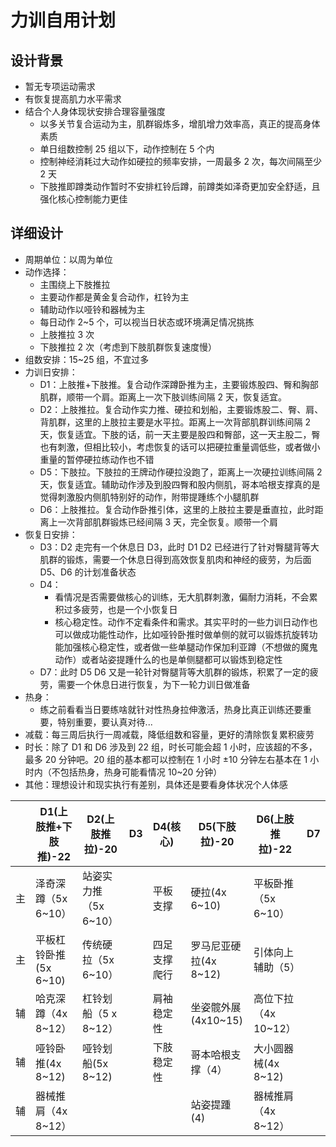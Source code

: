 # 力训自用计划

## 设计背景

- 暂无专项运动需求
- 有恢复提高肌力水平需求
- 结合个人身体现状安排合理容量强度
  - 以多关节复合运动为主，肌群锻炼多，增肌增力效率高，真正的提高身体素质
  - 单日组数控制 25 组以下，动作控制在 5 个内
  - 控制神经消耗过大动作如硬拉的频率安排，一周最多 2 次，每次间隔至少 2 天
  - 下肢推即蹲类动作暂时不安排杠铃后蹲，前蹲类如泽奇更加安全舒适，且强化核心控制能力更佳

## 详细设计

- 周期单位：以周为单位
- 动作选择：
  - 主围绕上下肢推拉
  - 主要动作都是黄金复合动作，杠铃为主
  - 辅助动作以哑铃和器械为主
  - 每日动作 2~5 个，可以视当日状态或环境满足情况挑拣
  - 上肢推拉 3 次
  - 下肢推拉 2 次（考虑到下肢肌群恢复速度慢）
- 组数安排：15~25 组，不宜过多
- 力训日安排：
  - D1：上肢推+下肢推。复合动作深蹲卧推为主，主要锻炼股四、臀和胸部肌群，顺带一个肩。距离上一次下肢训练间隔 2 天，恢复适宜。
  - D2：上肢推拉。复合动作实力推、硬拉和划船，主要锻炼股二、臀、肩、背肌群，这里的上肢拉主要是水平拉。距离上一次背部肌群训练间隔 2 天，恢复适宜。下肢的话，前一天主要是股四和臀部，这一天主股二，臀也有刺激，但相比较小，考虑恢复的话可以把硬拉重量调低些，或者做小重量的暂停硬拉练动作也不错
  - D5：下肢拉。下肢拉的王牌动作硬拉没跑了，距离上一次硬拉训练间隔 2 天，恢复适宜。辅助动作涉及到股四臀和股内侧肌，哥本哈根支撑真的是觉得刺激股内侧肌特别好的动作，附带提踵练个小腿肌群
  - D6：上肢推拉。复合动作卧推引体，这里的上肢拉主要是垂直拉，此时距离上一次背部肌群锻炼已经间隔 3 天，完全恢复。顺带一个肩
- 恢复日安排：
  - D3：D2 走完有一个休息日 D3，此时 D1 D2 已经进行了针对臀腿背等大肌群的锻炼，需要一个休息日得到高效恢复肌肉和神经的疲劳，为后面 D5、D6 的计划准备状态
  - D4：
    - 看情况是否需要做核心的训练，无大肌群刺激，偏耐力消耗，不会累积过多疲劳，也是一个小恢复日
    - 核心稳定性。动作不定看条件和需求。其实平时的一些力训日动作也可以做成功能性动作，比如哑铃卧推时做单侧的就可以锻炼抗旋转功能加强核心稳定性，或者做一些单腿动作保加利亚蹲（不想做的魔鬼动作）或者站姿提踵什么的也是单侧腿都可以锻炼到稳定性
  - D7：此时 D5 D6 又是一轮针对臀腿背等大肌群的锻炼，积累了一定的疲劳，需要一个休息日进行恢复，为下一轮力训日做准备
- 热身：
  - 练之前看看当日要练啥就针对性热身拉伸激活，热身比真正训练还要重要，特别重要，要认真对待...
- 减载：每三周后执行一周减载，降低组数和容量，更好的清除恢复累积疲劳
- 时长：除了 D1 和 D6 涉及到 22 组，时长可能会超 1 小时，应该超的不多，最多 20 分钟吧。20 组的基本都可以控制在 1 小时 ±10 分钟左右基本在 1 小时内（不包括热身，热身可能看情况 10~20 分钟）
- 其他：理想设计和现实执行有差别，具体还是要看身体状况个人体感

|     | D1(上肢推+下肢推)-22  | D2(上肢推拉)-20       | D3  | D4(核心)     | D5(下肢拉)-20         | D6(上肢推拉)-22      | D7  |
| --- | --------------------- | --------------------- | --- | ------------ | --------------------- | -------------------- | --- |
| 主  | 泽奇深蹲（5x 6~10）   | 站姿实力推（5x 6~10） |     | 平板支撑     | 硬拉(4x 6~10)         | 平板卧推（5x 6~10）  |     |
| 主  | 平板杠铃卧推(5x 6~10) | 传统硬拉（5x 6~10）   |     | 四足支撑爬行 | 罗马尼亚硬拉(4x 8~12) | 引体向上辅助（5）    |     |
| 辅  | 哈克深蹲（4x 8~12）   | 杠铃划船（5 x 8~12）  |     | 肩袖稳定性   | 坐姿髋外展(4x10~15)   | 高位下拉（4x 10~12） |     |
| 辅  | 哑铃卧推(4x 8~12)     | 哑铃划船(5x 8~12)     |     | 下肢稳定性   | 哥本哈根支撑（4）     | 大小圆器械(4x 8~12)  |     |
| 辅  | 器械推肩（4x 8~12）   |                       |     |              | 站姿提踵(4)           | 器械推肩（4x 8~12）  |     |
